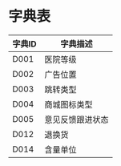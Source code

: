 # 字典表


| 字典ID | 字典描述 |
| ------ | ------ |
| D001 | 医院等级 |
| D002 | 广告位置 |
| D003 | 跳转类型 |
| D004 | 商城图标类型 |
| D005 | 意见反馈跟进状态 |
| D012 | 退换货 |
| D014 | 含量单位 |

